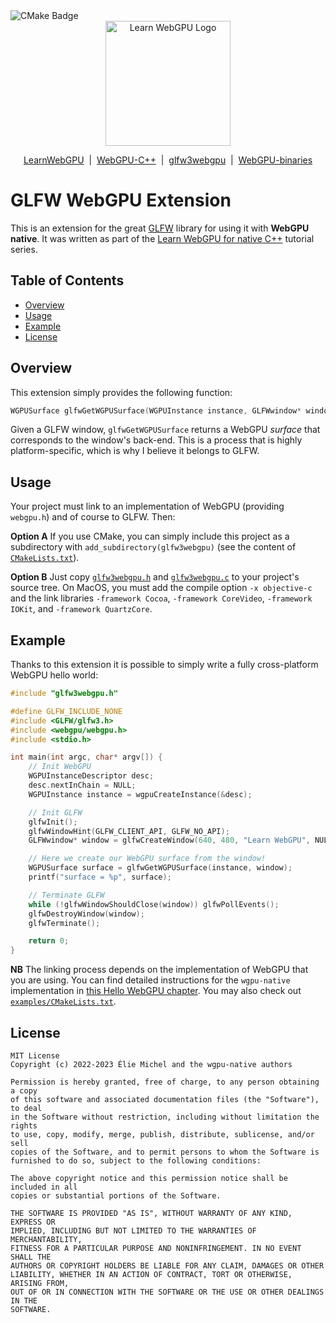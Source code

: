 <img src="https://github.com/eliemichel/glfw3webgpu/actions/workflows/cmake.yml/badge.svg" alt="CMake Badge" />

<div align="center">
  <picture>
    <source media="(prefers-color-scheme: dark)" srcset="https://raw.githubusercontent.com/eliemichel/LearnWebGPU/main/images/webgpu-dark.svg">
    <source media="(prefers-color-scheme: light)" srcset="https://raw.githubusercontent.com/eliemichel/LearnWebGPU/main/images/webgpu-light.svg">
    <img alt="Learn WebGPU Logo" src="images/webgpu-dark.svg" width="200">
  </picture>

  <a href="https://github.com/eliemichel/LearnWebGPU">LearnWebGPU</a> &nbsp;|&nbsp; <a href="https://github.com/eliemichel/WebGPU-Cpp">WebGPU-C++</a> &nbsp;|&nbsp; <a href="https://github.com/eliemichel/glfw3webgpu">glfw3webgpu</a> &nbsp;|&nbsp; <a href="https://github.com/eliemichel/WebGPU-binaries">WebGPU-binaries</a>
</div>


GLFW WebGPU Extension
=====================

This is an extension for the great [GLFW](https://www.glfw.org/) library for using it with **WebGPU native**. It was written as part of the [Learn WebGPU for native C++](https://eliemichel.github.io/LearnWebGPU) tutorial series.

Table of Contents
-----------------

 - [Overview](#overview)
 - [Usage](#usage)
 - [Example](#example)
 - [License](#license)

Overview
--------

This extension simply provides the following function:

```C
WGPUSurface glfwGetWGPUSurface(WGPUInstance instance, GLFWwindow* window);
```

Given a GLFW window, `glfwGetWGPUSurface` returns a WebGPU *surface* that corresponds to the window's back-end. This is a process that is highly platform-specific, which is why I believe it belongs to GLFW.

Usage
-----

Your project must link to an implementation of WebGPU (providing `webgpu.h`) and of course to GLFW. Then:

**Option A** If you use CMake, you can simply include this project as a subdirectory with `add_subdirectory(glfw3webgpu)` (see the content of [`CMakeLists.txt`](CMakeLists.txt)).

**Option B** Just copy [`glfw3webgpu.h`](glfw3webgpu.h) and [`glfw3webgpu.c`](glfw3webgpu.c) to your project's source tree. On MacOS, you must add the compile option `-x objective-c` and the link libraries `-framework Cocoa`, `-framework CoreVideo`, `-framework IOKit`, and `-framework QuartzCore`.

Example
-------

Thanks to this extension it is possible to simply write a fully cross-platform WebGPU hello world:

```C
#include "glfw3webgpu.h"

#define GLFW_INCLUDE_NONE
#include <GLFW/glfw3.h>
#include <webgpu/webgpu.h>
#include <stdio.h>

int main(int argc, char* argv[]) {
	// Init WebGPU
	WGPUInstanceDescriptor desc;
	desc.nextInChain = NULL;
	WGPUInstance instance = wgpuCreateInstance(&desc);

	// Init GLFW
	glfwInit();
	glfwWindowHint(GLFW_CLIENT_API, GLFW_NO_API);
	GLFWwindow* window = glfwCreateWindow(640, 480, "Learn WebGPU", NULL, NULL);

	// Here we create our WebGPU surface from the window!
	WGPUSurface surface = glfwGetWGPUSurface(instance, window);
	printf("surface = %p", surface);

	// Terminate GLFW
	while (!glfwWindowShouldClose(window)) glfwPollEvents();
	glfwDestroyWindow(window);
	glfwTerminate();

	return 0;
}
```

**NB** The linking process depends on the implementation of WebGPU that you are using. You can find detailed instructions for the `wgpu-native` implementation in [this Hello WebGPU chapter](https://eliemichel.github.io/LearnWebGPU/getting-started/hello-webgpu.html). You may also check out [`examples/CMakeLists.txt`](examples/CMakeLists.txt).

License
-------

```
MIT License
Copyright (c) 2022-2023 Élie Michel and the wgpu-native authors

Permission is hereby granted, free of charge, to any person obtaining a copy
of this software and associated documentation files (the "Software"), to deal
in the Software without restriction, including without limitation the rights
to use, copy, modify, merge, publish, distribute, sublicense, and/or sell
copies of the Software, and to permit persons to whom the Software is
furnished to do so, subject to the following conditions:

The above copyright notice and this permission notice shall be included in all
copies or substantial portions of the Software.

THE SOFTWARE IS PROVIDED "AS IS", WITHOUT WARRANTY OF ANY KIND, EXPRESS OR
IMPLIED, INCLUDING BUT NOT LIMITED TO THE WARRANTIES OF MERCHANTABILITY,
FITNESS FOR A PARTICULAR PURPOSE AND NONINFRINGEMENT. IN NO EVENT SHALL THE
AUTHORS OR COPYRIGHT HOLDERS BE LIABLE FOR ANY CLAIM, DAMAGES OR OTHER
LIABILITY, WHETHER IN AN ACTION OF CONTRACT, TORT OR OTHERWISE, ARISING FROM,
OUT OF OR IN CONNECTION WITH THE SOFTWARE OR THE USE OR OTHER DEALINGS IN THE
SOFTWARE.
```
